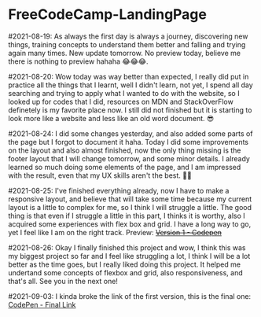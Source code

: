 # FreeCodeCamp-LandingPage

#2021-08-19:
As always the first day is always a journey, discovering new things, training concepts to understand them better and falling and trying again many times. New update tomorrow. No preview today, believe me there is nothing to preview hahaha 😂😂😂.

#2021-08-20:
Wow today was way better than expected, I really did put in practice all the things that I learnt, well I didn't learn, not yet, I spend all day searching and trying to apply what I wanted to do with the website, so I looked up for codes that I did, resources on MDN and StackOverFlow definetely is my favorite place now. I still did not finished but it is starting to look more like a website and less like an old word document. 😎

#2021-08-24:
I did some changes yesterday, and also added some parts of the page but I forgot to document it haha. Today I did some improvements on the layout and also almost finished, now the only thing missing is the footer layout that I will change tomorrow, and some minor details. I already learned so much doing some elements of the page, and I am impressed with the result, even that my UX skills aren't the best. 🤣🤣

#2021-08-25:
I've finished everything already, now I have to make a responsive layout, and believe that will take some time because my current layout is a little to complex for me, so I think I will struggle a little. The good thing is that even if I struggle a little in this part, I thinks it is worthy, also I acquired some experiences with flex box and grid. I have a long way to go, yet I feel like I am on the right track.
Preview: <a href="https://codepen.io/tysper013/full/vYZEzzO"><strike>Version 1 - Codepen</strike></a>

#2021-08-26:
Okay I finally finished this project and wow, I think this was my biggest project so far and I feel like struggling a lot, I think I will be a lot better as the time goes, but I really liked doing this project. It helped me undertand some concepts of flexbox and grid, also responsiveness, and that's all. See you in the next one!

#2021-09-03: I kinda broke the link of the first version, this is the final one: <a href="https://codepen.io/tysper013/full/YzQPOOP">CodePen - Final Link</a>
